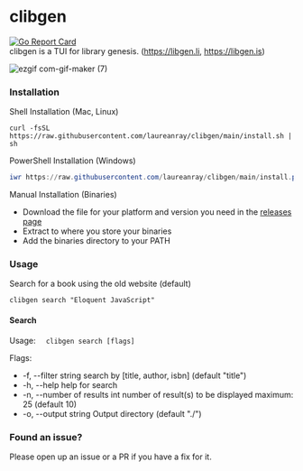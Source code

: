 # clibgen
[![Go Report Card](https://goreportcard.com/badge/github.com/laureanray/clibgen)](https://goreportcard.com/report/github.com/laureanray/clibgen)  
clibgen is a TUI for library genesis. (https://libgen.li, https://libgen.is)

![ezgif com-gif-maker (7)](https://user-images.githubusercontent.com/22195710/180980454-4e0c95b5-1df3-4891-84f0-9b92d0ac12d4.gif)

### Installation

Shell Installation (Mac, Linux)

```shell
curl -fsSL https://raw.githubusercontent.com/laureanray/clibgen/main/install.sh | sh
```

PowerShell Installation (Windows)

```powershell
iwr https://raw.githubusercontent.com/laureanray/clibgen/main/install.ps1 -useb | iex
```

Manual Installation (Binaries)

- Download the file for your platform and version you need in the [releases page](https://github.com/laureanray/clibgen/releases)
- Extract to where you store your binaries
- Add the binaries directory to your PATH

### Usage

Search for a book using the old website (default)

```shell
clibgen search "Eloquent JavaScript"
```

#### Search

Usage:
`  clibgen search [flags]`

Flags:
-  -f, --filter string           search by [title, author, isbn] (default "title")
-  -h, --help                    help for search
-  -n, --number of results int   number of result(s) to be displayed maximum: 25 (default 10)
-  -o, --output string           Output directory (default "./")


### Found an issue?

Please open up an issue or a PR if you have a fix for it. 
